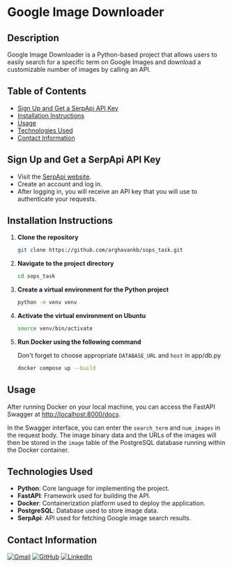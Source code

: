 # Google Image Downloader

## Description
Google Image Downloader is a Python-based project that allows users to easily search for a specific term on Google Images and download a customizable number of images by calling an API. 

## Table of Contents
- [Sign Up and Get a SerpApi API Key](#sign-up-and-get-a-serpapi-api-key)
- [Installation Instructions](#installation-instructions)
- [Usage](#usage)
- [Technologies Used](#technologies-used)
- [Contact Information](#contact-information)

## Sign Up and Get a SerpApi API Key
  - Visit the [SerpApi website](https://serpapi.com).
  - Create an account and log in.
  - After logging in, you will receive an API key that you will use to authenticate your requests.

## Installation Instructions
1. **Clone the repository**
   ```bash
   git clone https://github.com/arghavankb/sops_task.git
2. **Navigate to the project directory**
   ```bash
   cd sops_task
3. **Create a virtual environment for the Python project**
   ```bash
   python -m venv venv
4. **Activate the virtual environment on Ubuntu**
   ```bash
   source venv/bin/activate
5. **Run Docker using the following command**
   
   Don't forget to choose appropriate `DATABASE_URL` and `host` in app/db.py
   ```bash
   docker compose up --build

## Usage
After running Docker on your local machine, you can access the FastAPI Swagger at [http://localhost:8000/docs](http://localhost:8000/docs).

In the Swagger interface, you can enter the `search_term` and `num_images` in the request body. The image binary data and the URLs of the images will then be stored in the `image` table of the PostgreSQL database running within the Docker container.

## Technologies Used
- **Python**: Core language for implementing the project.
- **FastAPI**: Framework used for building the API.
- **Docker**: Containerization platform used to deploy the application.
- **PostgreSQL**: Database used to store image data.
- **SerpApi**: API used for fetching Google image search results.

## Contact Information
[![Gmail](https://img.shields.io/badge/Gmail-D14836?style=for-the-badge&logo=gmail&logoColor=white)](mailto:arghavan.kb@gmail.com)
[![GitHub](https://img.shields.io/badge/GitHub-100000?style=for-the-badge&logo=github&logoColor=white)](https://github.com/arghavankb)
[![LinkedIn](https://img.shields.io/badge/LinkedIn-0077B5?style=for-the-badge&logo=linkedin&logoColor=white)](https://www.linkedin.com/in/arghavan-kb-680216/)

